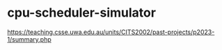 # cpu-scheduler-simulator
https://teaching.csse.uwa.edu.au/units/CITS2002/past-projects/p2023-1/summary.php
